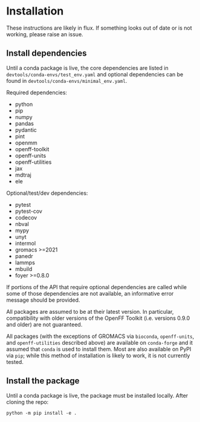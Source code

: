 # Installation

These instructions are likely in flux. If something looks out of date or is not working, please raise an issue.

## Install dependencies

Until a conda package is live, the core dependencies are listed in `devtools/conda-envs/test_env.yaml` and optional dependencies can be found in `devtools/conda-envs/minimal_env.yaml`.

Required dependencies:
  - python
  - pip
  - numpy
  - pandas
  - pydantic
  - pint
  - openmm
  - openff-toolkit
  - openff-units
  - openff-utilities
  - jax
  - mdtraj
  - ele

Optional/test/dev dependencies:
  - pytest
  - pytest-cov
  - codecov
  - nbval
  - mypy
  - unyt
  - intermol
  - gromacs >=2021
  - panedr
  - lammps
  - mbuild
  - foyer >=0.8.0

If portions of the API that require optional dependencies are called while some of those dependencies are not available, an informative error message should be provided.

All packages are assumed to be at their latest version. In particular, compatibility with older versions of the OpenFF Toolkit (i.e. versions 0.9.0 and older) are not guaranteed.

All packages (with the exceptions of GROMACS via `bioconda`, `openff-units`, and `openff-utilities` described above) are available on `conda-forge` and it assumed that `conda` is used to install them. Most are also available on PyPI via `pip`; while this method of installation is likely to work, it is not currently tested.

## Install the package

Until a conda package is live, the package must be installed locally. After cloning the repo:

```shell
python -m pip install -e .
```
